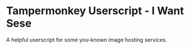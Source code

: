 # Tampermonkey Userscript - I Want Sese

A helpful userscript for some you-known image hosting services.
